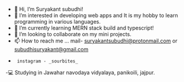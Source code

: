 - 👋 Hi, I’m Suryakant subudhi!
- 👀 I’m interested in developing web apps and It is my hobby to learn programming in various languages.
- 🌱 I’m currently learning MERN stack build and typescript!
- 💞️ I’m looking to collaborate on my mini projects.
- 📫 How to reach me ...
      mail- suryakantsubudhi@protonmail.com or
            subudhisuryakant@gmail.com
-      instagram - _sourbites_
-💻 Studying in Jawahar navodaya vidyalaya, panikoili, jajpur.

<!---
surya-ops/surya-ops is a ✨ special ✨ repository because its `README.md` (this file) appears on your GitHub profile.
You can click the Preview link to take a look at your changes.
--->
